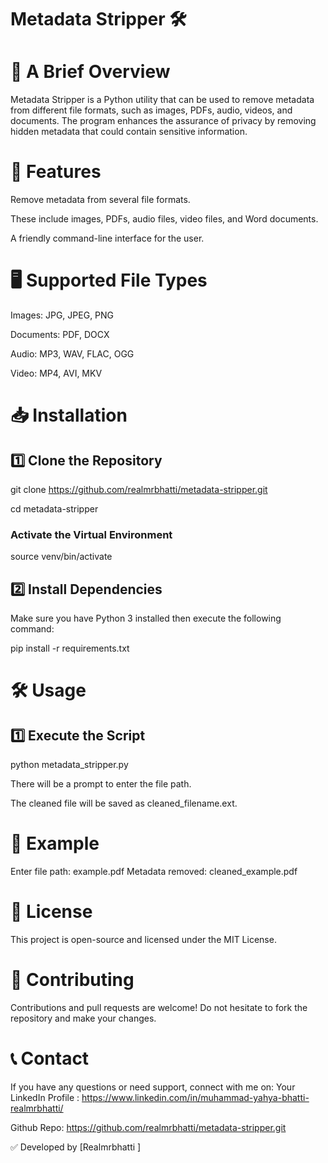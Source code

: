 # Metadata Stripper 🛠️

# 📌 A Brief Overview

Metadata Stripper is a Python utility that can be used to remove metadata from different file formats, such as images, PDFs, audio, videos, and documents. The program enhances the assurance of privacy by removing hidden metadata that could contain sensitive information. 

# 🚀 Features

Remove metadata from several file formats.

These include images, PDFs, audio files, video files, and Word documents.

A friendly command-line interface for the user. 

# 🖥️ Supported File Types

Images: JPG, JPEG, PNG

Documents: PDF, DOCX

Audio: MP3, WAV, FLAC, OGG

Video: MP4, AVI, MKV

# 📥 Installation

##  1️⃣ Clone the Repository

 git clone https://github.com/realmrbhatti/metadata-stripper.git
 
 cd metadata-stripper

### Activate the Virtual Environment
source venv/bin/activate


##  2️⃣ Install Dependencies

Make sure you have Python 3 installed then execute the following command:

pip install -r requirements.txt

# 🛠️ Usage

## 1️⃣ Execute the Script

python metadata_stripper.py

There will be a prompt to enter the file path.

The cleaned file will be saved as cleaned_filename.ext.

# 📝 Example

Enter file path: example.pdf
Metadata removed: cleaned_example.pdf

# 📜 License

This project is open-source and licensed under the MIT License.

# 🤝 Contributing

Contributions and pull requests are welcome! Do not hesitate to fork the repository and make your changes.

# 📞 Contact

If you have any questions or need support, connect with me on: Your LinkedIn Profile : https://www.linkedin.com/in/muhammad-yahya-bhatti-realmrbhatti/

Github Repo: https://github.com/realmrbhatti/metadata-stripper.git

✅ Developed by [Realmrbhatti ]
